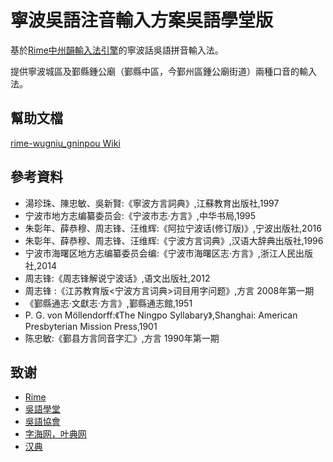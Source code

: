 # 寧波吳語注音輸入方案吳語學堂版



基於[Rime中州韻輸入法引擎](https://rime.im/)的寧波話吳語拼音輸入法。

提供寧波城區及鄞縣鍾公廟（鄞縣中區，今鄞州區鍾公廟街道）兩種口音的輸入法。

## 幫助文檔

[rime-wugniu_gninpou Wiki](https://github.com/shinzoqchiuq/rime-wugniu_gninpou/wiki)

## 參考資料

- 湯珍珠、陳忠敏、吳新賢:《寧波方言詞典》,江蘇教育出版社,1997
- 宁波市地方志编纂委员会:《宁波市志·方言》,中华书局,1995
- 朱彰年、薛恭穆、周志锋、汪维辉:《阿拉宁波话(修订版)》,宁波出版社,2016
- 朱彰年、薛恭穆、周志锋、汪维辉:《宁波方言词典》,汉语大辞典出版社,1996
- 宁波市海曙区地方志编纂委员会编:《宁波市海曙区志·方言》,浙江人民出版社,2014
- 周志锋:《周志锋解说宁波话》,语文出版社,2012
- 周志锋 :《江苏教育版<宁波方言词典>词目用字问题》,方言 2008年第一期
- 《鄞縣通志·文獻志·方言》,鄞縣通志館,1951
- P. G. von Möllendorff:《The Ningpo Syllabary》,Shanghai: American Presbyterian Mission Press,1901
- 陈忠敏:《鄞县方言同音字汇》,方言 1990年第一期

## 致谢

- [Rime](https://rime.im/)
- [吳語學堂](https://www.wugniu.com/)
- [吳語協會](http://wu-chinese.com/bbs/forum.php)
- [字海网，叶典网](http://yedict.com/)
- [汉典](http://www.zdic.net/)